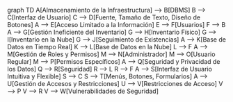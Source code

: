 graph TD
    A[Almacenamiento de la Infraestructura] --> B[DBMS]
    B --> C[Interfaz de Usuario]
    C --> D[Fuente, Tamaño de Texto, Diseño de Botones]
    A --> E[Acceso Limitado a la Información]
    E --> F[Usuarios]
    F --> B
    A --> G[Gestión Ineficiente del Inventario]
    G --> H[Inventario Físico]
    G --> I[Inventario en la Nube]
    G --> J[Seguimiento de Existencias]
    A --> K[Base de Datos en Tiempo Real]
    K --> L[Base de Datos en la Nube]
    L --> F
    A --> M[Gestión de Roles y Permisos]
    M --> N[Administrador]
    M --> O[Usuario Regular]
    M --> P[Permisos Específicos]
    A --> Q[Seguridad y Privacidad de los Datos]
    Q --> R[Seguridad]
    R --> L
    R --> F
    A --> S[Interfaz de Usuario Intuitiva y Flexible]
    S --> C
    S --> T[Menús, Botones, Formularios]
    A --> U[Gestión de Accesos y Restricciones]
    U --> V[Restricciones de Acceso]
    V --> P
    V --> R
    V --> W[Vulnerabilidades de Seguridad]
